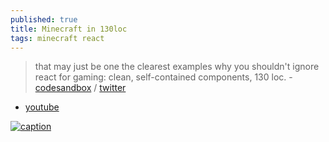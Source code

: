 ```yaml
---
published: true
title: Minecraft in 130loc
tags: minecraft react
---
```

> that may just be one the clearest examples why you shouldn't ignore react for gaming: clean, self-contained components, 130 loc. - [codesandbox](https://codesandbox.io/s/blissful-leaf-vkgi6?file=/src/App.js) / [twitter](https://twitter.com/0xca0a/status/1303691314626691076)

- [youtube](https://www.youtube.com/watch?v=Lc2JvBXMesY)

[![caption](https://ideascdn.lego.com/media/generate/lego_ci/ea287bef-b61c-4175-afe8-f47d20aa8440/resize:950:633/webp)](https://ideas.lego.com/projects/11fb03f1-7fd6-47d5-bef7-a39763a523bf)